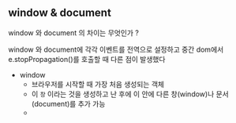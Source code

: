 



## window & document

window 와 document 의 차이는 무엇인가 ?

window 와 document에 각각 이벤트를 전역으로 설정하고 중간 dom에서 e.stopPropagation()를 호출할 때 다른 점이 발생했다



- window
  - 브라우저를 시작할 때 가장 처음 생성되는 객체
  - 이 `창` 이라는 것을 생성하고 난 후에 이 안에 다른 창(window)나 문서(document)를 추가 가능
  - 